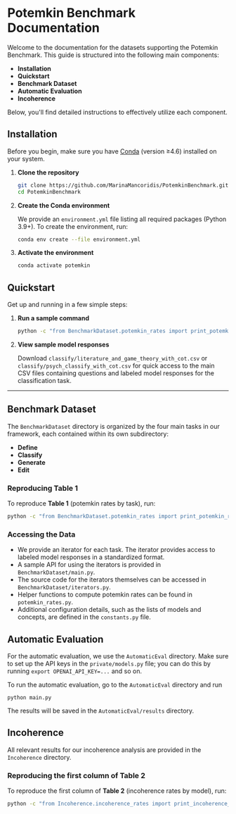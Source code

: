 # Potemkin Benchmark Documentation

Welcome to the documentation for the datasets supporting the Potemkin Benchmark. This guide is structured into the following main components:

* **Installation**
* **Quickstart**
* **Benchmark Dataset**
* **Automatic Evaluation**
* **Incoherence**


Below, you'll find detailed instructions to effectively utilize each component.

## Installation

Before you begin, make sure you have [Conda](https://docs.conda.io/) (version ≥4.6) installed on your system.

1. **Clone the repository**

   ```bash
   git clone https://github.com/MarinaMancoridis/PotemkinBenchmark.git
   cd PotemkinBenchmark
   ```

2. **Create the Conda environment**

   We provide an `environment.yml` file listing all required packages (Python 3.9+). To create the environment, run:

   ```bash
   conda env create --file environment.yml
   ```

3. **Activate the environment**

   ```bash
   conda activate potemkin
   ```

## Quickstart

Get up and running in a few simple steps:

1. **Run a sample command**

   ```bash
   python -c "from BenchmarkDataset.potemkin_rates import print_potemkin_rate_by_task; print_potemkin_rate_by_task()"
   ```

2. **View sample model responses**

    Download `classify/literature_and_game_theory_with_cot.csv` or `classify/psych_classify_with_cot.csv` for quick access to the main CSV files containing questions and labeled model responses for the classification task.

---

## Benchmark Dataset

The `BenchmarkDataset` directory is organized by the four main tasks in our framework, each contained within its own subdirectory:

* **Define**
* **Classify**
* **Generate**
* **Edit**

### Reproducing Table 1

To reproduce **Table 1** (potemkin rates by task), run:

```bash
python -c "from BenchmarkDataset.potemkin_rates import print_potemkin_rate_by_task; print_potemkin_rate_by_task()"
```

### Accessing the Data

* We provide an iterator for each task. The iterator provides access to labeled model responses in a standardized format.
* A sample API for using the iterators is provided in `BenchmarkDataset/main.py`. 
* The source code for the iterators themselves can be accessed in `BenchmarkDataset/iterators.py`.
* Helper functions to compute potemkin rates can be found in `potemkin_rates.py`.
* Additional configuration details, such as the lists of models and concepts, are defined in the `constants.py` file.

## Automatic Evaluation

For the automatic evaluation, we use the `AutomaticEval` directory. Make sure to set up the API keys in the `private/models.py` file; you can do this by running `export OPENAI_API_KEY=...` and so on.

To run the automatic evaluation, go to the `AutomaticEval` directory and run
```
python main.py
```

The results will be saved in the `AutomaticEval/results` directory.

## Incoherence

All relevant results for our incoherence analysis are provided in the `Incoherence` directory. 

### Reproducing the first column of Table 2

To reproduce the first column of **Table 2** (incoherence rates by model), run:

```bash
python -c "from Incoherence.incoherence_rates import print_incoherence_by_model; print_incoherence_by_model()"
```